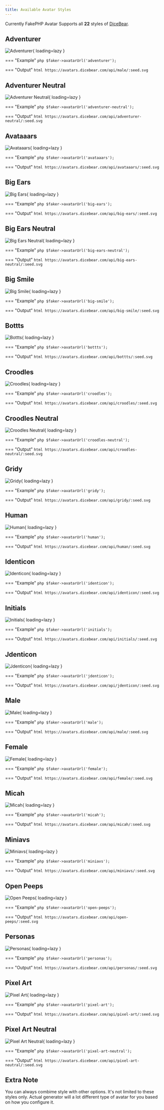 ```yaml
---
title: Available Avatar Styles
---
```


Currently FakePHP Avatar Supports all **22** styles of [DiceBear](https://avatars.dicebear.com/styles).

## Adventurer

![Adventurer](images/preview/adventurer.png){ loading=lazy }

=== "Example"
    ```php
    $faker->avatarUrl('adventurer');
    ```

=== "Output"
    ```html
    https://avatars.dicebear.com/api/male/:seed.svg
    ```

## Adventurer Neutral

![Adventurer Neutral](images/preview/adventurer-neutral.png){ loading=lazy }

=== "Example"
    ```php
    $faker->avatarUrl('adventurer-neutral');
    ``` 

=== "Output"
    ```html
    https://avatars.dicebear.com/api/adventurer-neutral/:seed.svg
    ``` 

## Avataaars

![Avataaars](images/preview/avataaars.png){ loading=lazy }

=== "Example"
    ```php
    $faker->avatarUrl('avataaars');
    ``` 

=== "Output"
    ```html
    https://avatars.dicebear.com/api/avataaars/:seed.svg
    ``` 


## Big Ears

![Big Ears](images/preview/big-ears.png){ loading=lazy }

=== "Example"
    ```php
    $faker->avatarUrl('big-ears');
    ``` 

=== "Output"
    ```html
    https://avatars.dicebear.com/api/big-ears/:seed.svg
    ``` 


## Big Ears Neutral

![Big Ears Neutral](images/preview/big-ears-neutral.png){ loading=lazy }

=== "Example"
    ```php
    $faker->avatarUrl('big-ears-neutral');
    ``` 

=== "Output"
    ```html
    https://avatars.dicebear.com/api/big-ears-neutral/:seed.svg
    ``` 

## Big Smile

![Big Smile](images/preview/big-smile.png){ loading=lazy }

=== "Example"
    ```php
    $faker->avatarUrl('big-smile');
    ``` 

=== "Output"
    ```html
    https://avatars.dicebear.com/api/big-smile/:seed.svg
    ``` 

## Bottts

![Bottts](images/preview/bottts.png){ loading=lazy }

=== "Example"
    ```php
    $faker->avatarUrl('bottts');
    ``` 

=== "Output"
    ```html
    https://avatars.dicebear.com/api/bottts/:seed.svg
    ``` 

## Croodles

![Croodles](images/preview/croodles.png){ loading=lazy }

=== "Example"
    ```php
    $faker->avatarUrl('croodles');
    ``` 

=== "Output"
    ```html
    https://avatars.dicebear.com/api/croodles/:seed.svg
    ``` 

## Croodles Neutral

![Croodles Neutral](images/preview/croodles-neutral.png){ loading=lazy }

=== "Example"
    ```php
    $faker->avatarUrl('croodles-neutral');
    ``` 

=== "Output"
    ```html
    https://avatars.dicebear.com/api/croodles-neutral/:seed.svg
    ``` 

## Gridy

![Gridy](images/preview/gridy.png){ loading=lazy }

=== "Example"
    ```php
    $faker->avatarUrl('gridy');
    ``` 

=== "Output"
    ```html
    https://avatars.dicebear.com/api/gridy/:seed.svg
    ``` 

## Human

![Human](images/preview/human.png){ loading=lazy }

=== "Example"
    ```php
    $faker->avatarUrl('human');
    ``` 

=== "Output"
    ```html
    https://avatars.dicebear.com/api/human/:seed.svg
    ``` 

## Identicon

![Identicon](images/preview/identicon.png){ loading=lazy }

=== "Example"
    ```php
    $faker->avatarUrl('identicon');
    ``` 

=== "Output"
    ```html
    https://avatars.dicebear.com/api/identicon/:seed.svg
    ``` 

## Initials

![Initials](images/preview/initials.png){ loading=lazy }

=== "Example"
    ```php
    $faker->avatarUrl('initials');
    ``` 

=== "Output"
    ```html
    https://avatars.dicebear.com/api/initials/:seed.svg
    ``` 

## Jdenticon

![Jdenticon](images/preview/jdenticon.png){ loading=lazy }

=== "Example"
    ```php
    $faker->avatarUrl('jdenticon');
    ``` 

=== "Output"
    ```html
    https://avatars.dicebear.com/api/jdenticon/:seed.svg
    ``` 

## Male

![Male](images/preview/male.png){ loading=lazy }

=== "Example"
    ```php
    $faker->avatarUrl('male');
    ``` 

=== "Output"
    ```html
    https://avatars.dicebear.com/api/male/:seed.svg
    ``` 

## Female

![Female](images/preview/female.png){ loading=lazy }

=== "Example"
    ```php
    $faker->avatarUrl('female');
    ``` 

=== "Output"
    ```html
    https://avatars.dicebear.com/api/female/:seed.svg
    ``` 

## Micah

![Micah](images/preview/micah.png){ loading=lazy }

=== "Example"
    ```php
    $faker->avatarUrl('micah');
    ``` 

=== "Output"
    ```html
    https://avatars.dicebear.com/api/micah/:seed.svg
    ``` 

## Miniavs

![Miniavs](images/preview/miniavs.png){ loading=lazy }

=== "Example"
    ```php
    $faker->avatarUrl('miniavs');
    ``` 

=== "Output"
    ```html
    https://avatars.dicebear.com/api/miniavs/:seed.svg
    ``` 

## Open Peeps

![Open Peeps](images/preview/open-peeps.png){ loading=lazy }

=== "Example"
    ```php
    $faker->avatarUrl('open-peeps');
    ``` 

=== "Output"
    ```html
    https://avatars.dicebear.com/api/open-peeps/:seed.svg
    ``` 

## Personas

![Personas](images/preview/personas.png){ loading=lazy }

=== "Example"
    ```php
    $faker->avatarUrl('personas');
    ``` 

=== "Output"
    ```html
    https://avatars.dicebear.com/api/personas/:seed.svg
    ``` 

## Pixel Art

![Pixel Art](images/preview/pixel-art.png){ loading=lazy }

=== "Example"
    ```php
    $faker->avatarUrl('pixel-art');
    ``` 

=== "Output"
    ```html
    https://avatars.dicebear.com/api/pixel-art/:seed.svg
    ``` 

## Pixel Art Neutral

![Pixel Art Neutral](images/preview/pixel-art-neutral.png){ loading=lazy }

=== "Example"
    ```php
    $faker->avatarUrl('pixel-art-neutral');
    ``` 

=== "Output"
    ```html
    https://avatars.dicebear.com/api/pixel-art-neutral/:seed.svg
    ``` 


## Extra Note

You can always combime style with other options. It's not limited to these styles only. Actual generator will a lot different type of avatar for you based on how you configure it.